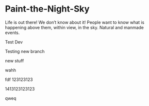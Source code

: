 # Paint-the-Night-Sky

Life is out there! We don’t know about it! People want to know what is happening above them, within view, in the sky. Natural and manmade events.

Test Dev

Testing new branch

new stuff

wahh

fdf
123123123


1413123123123

qweq

